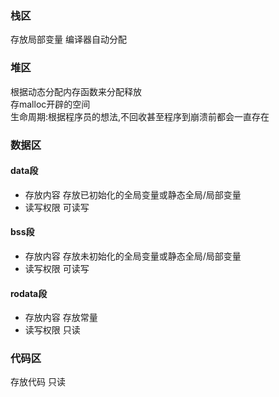 ### 栈区
存放局部变量
编译器自动分配
### 堆区
根据动态分配内存函数来分配释放  
存malloc开辟的空间    
生命周期:根据程序员的想法,不回收甚至程序到崩溃前都会一直存在
### 数据区
#### data段
* 存放内容
存放已初始化的全局变量或静态全局/局部变量
* 读写权限
可读写
#### bss段
* 存放内容
存放未初始化的全局变量或静态全局/局部变量
* 读写权限
可读写
#### rodata段
* 存放内容
存放常量
* 读写权限
只读
### 代码区
存放代码
只读
